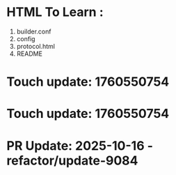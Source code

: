 # HTML To Learn :

1. builder.conf
2. config
3. protocol.html  
4. README

# Touch update: 1760550754

# Touch update: 1760550754

# PR Update: 2025-10-16 - refactor/update-9084
